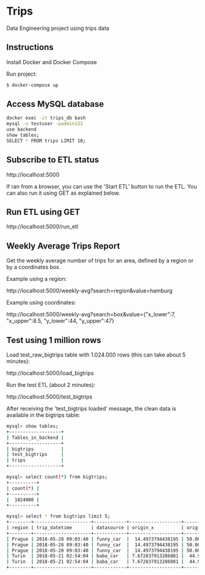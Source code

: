 # Trips

Data Engineering project using trips data

## Instructions

Install Docker and Docker Compose

Run project:

```bash
$ docker-compose up
```

## Access MySQL database

```bash
docker exec -it trips_db bash
mysql -u testuser -padmin123
use backend
show tables;
SELECT * FROM trips LIMIT 10;
```

## Subscribe to ETL status

http://localhost:5000

If ran from a browser, you can use the 'Start ETL' button to run the ETL. You can also run it using GET as explained below.

## Run ETL using GET

http://localhost:5000/run_etl

## Weekly Average Trips Report

Get the weekly average number of trips for an area, defined by a region or by a coordinates box.

Example using a region:

http://localhost:5000/weekly-avg?search=region&value=hamburg

Example using coordinates:

http://localhost:5000/weekly-avg?search=box&value={"x_lower":7, "x_upper":8.5, "y_lower":44, "y_upper":47}

## Test using 1 million rows

Load test_raw_bigtrips table with 1.024.000 rows (this can take about 5 minutes):

http://localhost:5000/load_bigtrips

Run the test ETL (about 2 minutes):

http://localhost:5000/test_bigtrips

After receiving the 'test_bigtrips loaded' message, the clean data is available in the bigtrips table:
```bash
mysql> show tables;
+-------------------+
| Tables_in_backend |
+-------------------+
| bigtrips          |
| test_bigtrips     |
| trips             |
+-------------------+

mysql> select count(*) from bigtrips;
+----------+
| count(*) |
+----------+
|  1024000 |
+----------+

mysql> select * from bigtrips limit 5;
+--------+---------------------+------------+-------------------+-------------------+-------------------+-------------------+
| region | trip_datetime       | datasource | origin_x          | origin_y          | destination_x     | destination_y     |
+--------+---------------------+------------+-------------------+-------------------+-------------------+-------------------+
| Prague | 2018-05-28 09:03:40 | funny_car  |  14.4973794438195 | 50.00136875782316 | 14.43109483523328 | 50.04052930943246 |
| Prague | 2018-05-28 09:03:40 | funny_car  |  14.4973794438195 | 50.00136875782316 | 14.43109483523328 | 50.04052930943246 |
| Prague | 2018-05-28 09:03:40 | funny_car  |  14.4973794438195 | 50.00136875782316 | 14.43109483523328 | 50.04052930943246 |
| Turin  | 2018-05-21 02:54:04 | baba_car   | 7.672837913286881 |  44.9957109242058 | 7.720368637535126 | 45.06782385393849 |
| Turin  | 2018-05-21 02:54:04 | baba_car   | 7.672837913286881 |  44.9957109242058 | 7.720368637535126 | 45.06782385393849 |
+--------+---------------------+------------+-------------------+-------------------+-------------------+-------------------+
```
